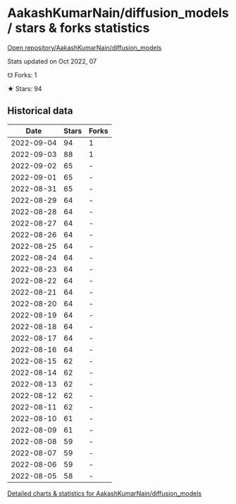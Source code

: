 # AakashKumarNain/diffusion_models / stars & forks statistics

[Open repository/AakashKumarNain/diffusion_models](https://github.com/AakashKumarNain/diffusion_models)

Stats updated on Oct 2022, 07

☋ Forks: 1

★ Stars: 94

## Historical data
| Date | Stars | Forks |
|------|-------|-------|
| 2022-09-04 | 94 | 1 | 
| 2022-09-03 | 88 | 1 | 
| 2022-09-02 | 65 | - | 
| 2022-09-01 | 65 | - | 
| 2022-08-31 | 65 | - | 
| 2022-08-29 | 64 | - | 
| 2022-08-28 | 64 | - | 
| 2022-08-27 | 64 | - | 
| 2022-08-26 | 64 | - | 
| 2022-08-25 | 64 | - | 
| 2022-08-24 | 64 | - | 
| 2022-08-23 | 64 | - | 
| 2022-08-22 | 64 | - | 
| 2022-08-21 | 64 | - | 
| 2022-08-20 | 64 | - | 
| 2022-08-19 | 64 | - | 
| 2022-08-18 | 64 | - | 
| 2022-08-17 | 64 | - | 
| 2022-08-16 | 64 | - | 
| 2022-08-15 | 62 | - | 
| 2022-08-14 | 62 | - | 
| 2022-08-13 | 62 | - | 
| 2022-08-12 | 62 | - | 
| 2022-08-11 | 62 | - | 
| 2022-08-10 | 61 | - | 
| 2022-08-09 | 61 | - | 
| 2022-08-08 | 59 | - | 
| 2022-08-07 | 59 | - | 
| 2022-08-06 | 59 | - | 
| 2022-08-05 | 58 | - | 


[Detailed charts & statistics for AakashKumarNain/diffusion_models](https://reviewgithub.com/rep/AakashKumarNain/diffusion_models)
